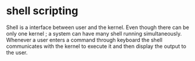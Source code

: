 # shell scripting

Shell is a interface between user and the kernel. Even though there can be  only one kernel ; a system can have many shell running simultaneously. Whenever a user enters a command through keyboard the
shell communicates with the kernel to execute it and then display the output to the user.
